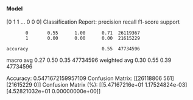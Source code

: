 #### Model
[0 1 1 ... 0 0 0]
Classification Report:
              precision    recall  f1-score   support

           0       0.55      1.00      0.71  26119367
           1       0.00      0.00      0.00  21615229

    accuracy                           0.55  47734596
   macro avg       0.27      0.50      0.35  47734596
weighted avg       0.30      0.55      0.39  47734596

Accuracy: 0.5471672159957109
Confusion Matrix:
[[26118806      561]
 [21615229        0]]
Confusion Matrix (%):
[[5.47167216e+01 1.17524824e-03]
 [4.52821032e+01 0.00000000e+00]]
